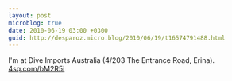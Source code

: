 ```yaml
---
layout: post
microblog: true
date: 2010-06-19 03:00 +0300
guid: http://desparoz.micro.blog/2010/06/19/t16574791488.html
---
```

I'm at Dive Imports Australia (4/203 The Entrance Road, Erina). [4sq.com/bM2R5i](http://4sq.com/bM2R5i)
